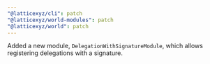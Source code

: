 ```yaml
---
"@latticexyz/cli": patch
"@latticexyz/world-modules": patch
"@latticexyz/world": patch
---
```


Added a new module, `DelegationWithSignatureModule`, which allows registering delegations with a signature.

